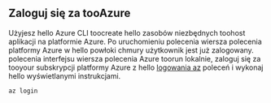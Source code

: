 ## <a name="log-in-tooazure"></a>Zaloguj się za tooAzure

Użyjesz hello Azure CLI toocreate hello zasobów niezbędnych toohost aplikacji na platformie Azure. Po uruchomieniu polecenia wiersza polecenia platformy Azure w hello powłoki chmury użytkownik jest już zalogowany. polecenia interfejsu wiersza polecenia Azure toorun lokalnie, zaloguj się za tooyour subskrypcji platformy Azure z hello [logowania az](/cli/azure/#login) poleceń i wykonaj hello wyświetlanymi instrukcjami.

```azurecli
az login
```
